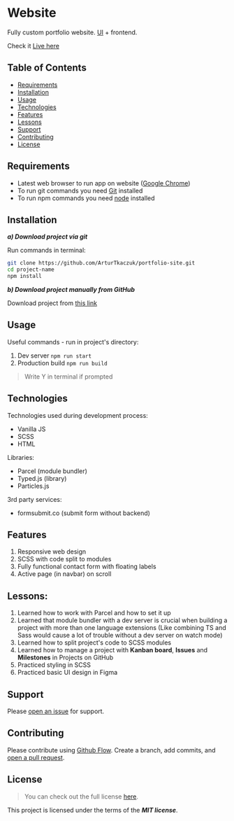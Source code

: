 # Website

Fully custom portfolio website. [UI](https://www.figma.com/file/BbcndOIKxT2wy0wdzFmVL7/Portfolio-site?node-id=0%3A1) + frontend. 

Check it [Live here](https://arturtkaczuk.github.io/portfolio-site/)

## Table of Contents

- [Requirements](#requirements)
- [Installation](#installation)
- [Usage](#usage)
- [Technologies](#technologies)
- [Features](#features)
- [Lessons](#lessons)
- [Support](#support)
- [Contributing](#contributing)
- [License](#license)

## Requirements

- Latest web browser to run app on website ([Google Chrome](https://www.google.com/intl/en_en/chrome/))
- To run git commands you need [Git](https://git-scm.com/downloads) installed
- To run npm commands you need [node](https://nodejs.org/en/download/) installed

## Installation

***a) Download project via git***

Run commands in terminal:

```sh
git clone https://github.com/ArturTkaczuk/portfolio-site.git
cd project-name
npm install
```

***b) Download project manually from GitHub***

Download project from [this link](https://github.com/ArturTkaczuk/portfolio-site/archive/refs/heads/main.zip)

## Usage

Useful commands - run in project's directory:
1. Dev server `npm run start`
2. Production build `npm run build`

>Write Y in terminal if prompted

## Technologies

Technologies used during development process:
- Vanilla JS
- SCSS
- HTML

Libraries:
- Parcel (module bundler)
- Typed.js (library)
- Particles.js

3rd party services:
- formsubmit.co (submit form without backend)

## Features

1. Responsive web design
2. SCSS with code split to modules
3. Fully functional contact form with floating labels
4. Active page (in navbar) on scroll

## Lessons:

1. Learned how to work with Parcel and how to set it up
2. Learned that module bundler with a dev server is crucial when building a project with more than one language extensions 
(Like combining TS and Sass would cause a lot of trouble without a dev server on watch mode)
3. Learned how to split project's code to SCSS modules
4. Learned how to manage a project with **Kanban board**, **Issues** and **Milestones** in Projects on GitHub
5. Practiced styling in SCSS
6. Practiced basic UI design in Figma

## Support

Please [open an issue](https://github.com/ArturTkaczuk/portfolio-site/issues) for support.

## Contributing

Please contribute using [Github Flow](https://guides.github.com/introduction/flow/). Create a branch, add commits, and [open a pull request](https://github.com/ArturTkaczuk/portfolio-site/compare).

## License
>You can check out the full license [here](https://github.com/ArturTkaczuk/portfolio-site/blob/main/LICENSE).

This project is licensed under the terms of the ***MIT license***.

